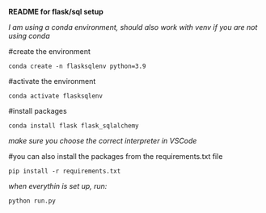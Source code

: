 **README for flask/sql setup**

*I am using a conda environment, should also work with venv if you are not using conda*

#create the environment

```
conda create -n flasksqlenv python=3.9
```

#activate the environment

```
conda activate flasksqlenv
```

#install packages

```
conda install flask flask_sqlalchemy
```

*make sure you choose the correct interpreter in VSCode*

#you can also install the packages from the requirements.txt file

```
pip install -r requirements.txt
```

*when everythin is set up, run:* 

```
python run.py
```
